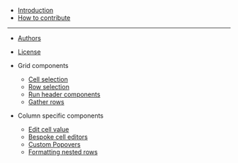 - [Introduction](README.md)
- [How to contribute](CONTRIBUTING.md)

---

- [Authors](AUTHORS.md)
- [License](LICENSE.md)

- Grid components
  - [Cell selection](man/cell-selection.md)
  - [Row selection](man/row-selection.md)
  - [Run header components](man/run-header-components.md)
  - [Gather rows](man/gather-rows.md)

- Column specific components
  - [Edit cell value](man/edit-cell-value.md)
  - [Bespoke cell editors](man/bespoke-cell-editors.md)
  - [Custom Popovers](man/custom-popovers.md)
  - [Formatting nested rows](man/nested-rows-format.md)


